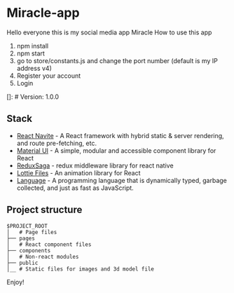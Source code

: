 # Miracle-app
Hello everyone this is my social media app Miracle
How to use this app
1. npm install
2. npm start
3. go to store/constants.js and change the port number (default is my IP address v4)
4. Register your account
5. Login

[]: # Version: 1.0.0 

## Stack

- [React Navite](https://reactnative.dev/) - A React framework with hybrid static & server rendering, and route pre-fetching, etc.
- [Material UI](https://https://mui.com//) - A simple, modular and accessible component library for React
- [ReduxSaga](https://redux-saga.js.org//) -  redux  middleware library for react native
- [Lottie Files](https://lottiefiles.com//) - An animation library for React
- [Language](https://https://www.javascript.com//) - A programming language that is dynamically typed, garbage collected, and just as fast as JavaScript.

## Project structure

```
$PROJECT_ROOT
│   # Page files
├── pages
│   # React component files
├── components
│   # Non-react modules
├── public
│__ # Static files for images and 3d model file
```

Enjoy!